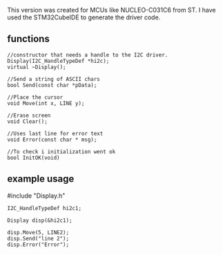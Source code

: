 This version was created for MCUs like NUCLEO-C031C6 from ST.
I have used the STM32CubeIDE to generate the driver code.

## functions
	//constructor that needs a handle to the I2C driver.
	Display(I2C_HandleTypeDef *hi2c);
	virtual ~Display();

	//Send a string of ASCII chars
	bool Send(const char *pData);

	//Place the cursor
	void Move(int x, LINE y);

	//Erase screen
	void Clear();

	//Uses last line for error text
	void Error(const char * msg);

	//To check i initialization went ok
	bool InitOK(void)

## example usage

#include "Display.h"

	I2C_HandleTypeDef hi2c1;

	Display disp(&hi2c1);

	disp.Move(5, LINE2);
	disp.Send("line 2");
	disp.Error("Error");
